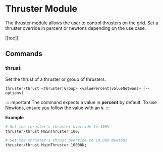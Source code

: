 # Thruster Module

The thruster module allows the user to control thrusters on the grid. Set a thruster override in percent or newtons depending on the use case.

[[toc]]

## Commands

### thrust
Set the thrust of a thruster or group of thrusters.
```
thruster/thrust <Thruster|Group> <valuePercent|valueNetwons> [--options]
```

::: important
The command expects a value in **percent** by default.  To use Newtons, ensure you follow the value with an `N`. 
:::

**Example**
```bash title="Terminal"
# Set the thruster's thruster override to 100%
thruster/thrust MainThruster 100;

# Set the thruster's thrust override to 10,000 Newtons
thruster/thrust MainThruster 10000N;
```

